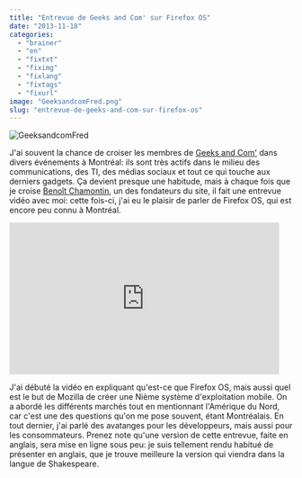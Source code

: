 ```yaml
---
title: "Entrevue de Geeks and Com' sur Firefox OS"
date: "2013-11-18"
categories: 
  - "brainer"
  - "en"
  - "fixtxt"
  - "fiximg"
  - "fixlang"
  - "fixtags"
  - "fixurl"
image: "GeeksandcomFred.png"
slug: "entrevue-de-geeks-and-com-sur-firefox-os"
---
```


![GeeksandcomFred](images/GeeksandcomFred.png)

J'ai souvent la chance de croiser les membres de [Geeks and Com'](https://www.geeksandcom.com/) dans divers événements à Montréal: ils sont très actifs dans le milieu des communications, des TI, des médias sociaux et tout ce qui touche aux derniers gadgets. Ça devient presque une habitude, mais à chaque fois que je croise [Benoît Chamontin](https://twitter.com/bchamontin), un des fondateurs du site, il fait une entrevue vidéo avec moi: cette fois-ci, j'ai eu le plaisir de parler de Firefox OS, qui est encore peu connu à Montréal.

<iframe width="480" height="270" src="https://www.youtube.com/embed/mZfGTk80zno?feature=oembed" frameborder="0" allowfullscreen></iframe>

J'ai débuté la vidéo en expliquant qu'est-ce que Firefox OS, mais aussi quel est le but de Mozilla de créer une Nième système d'exploitation mobile. On a abordé les différents marchés tout en mentionnant l'Amérique du Nord, car c'est une des questions qu'on me pose souvent, étant Montréalais. En tout dernier, j'ai parlé des avatanges pour les développeurs, mais aussi pour les consommateurs. Prenez note qu'une version de cette entrevue, faite en anglais, sera mise en ligne sous peu: je suis tellement rendu habitué de présenter en anglais, que je trouve meilleure la version qui viendra dans la langue de Shakespeare.
